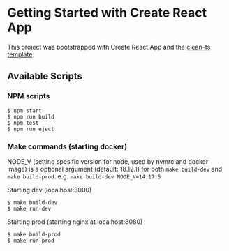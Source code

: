 # Getting Started with Create React App

This project was bootstrapped with Create React App and the [clean-ts template](https://github.com/JesperBry/cra-template-ts-clean).

## Available Scripts

### NPM scripts

```
$ npm start
$ npm run build
$ npm test
$ npm run eject
```

### Make commands (starting docker)

NODE_V (setting spesific version for node, used by nvmrc and docker image) is a optional argument (default: 18.12.1) for both `make build-dev` and `make build-prod`. e.g. `make build-dev NODE_V=14.17.5`

Starting dev (localhost:3000)

```
$ make build-dev
$ make run-dev
```

Starting prod (starting nginx at localhost:8080)

```
$ make build-prod
$ make run-prod
```

